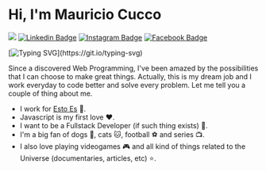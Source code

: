 # Hi, I'm Mauricio Cucco

![](https://cdn.hackernoon.com/images/ckxz-5-f-75-v-00-z-00-as-638-qw-6-ofc.jpg)
[![Linkedin Badge](https://img.shields/badge/-LinkedIn-0e76a8?style=flat-square&logo=Linkedin&locoColor=white)](https://www.linkedin.com/in/mauriciocucco/)
[![Instagram Badge](https://img.shields/badge/-Instagram-e4405f?style=flat-square&logo=Instagram&locoColor=white)](https://www.instagram.com/mauriciocucco/)
[![Facebook Badge](https://badge.facebook.com/badge/facebook-badge.svg)](https://www.facebook.com/mauriciocucco/)

[![Typing SVG](https://readme-typing-svg.herokuapp.com?size=24&color=C846F7&lines=I'm+a+Web+Programmer.)](https://git.io/typing-svg)

Since a discovered Web Programming, I've been amazed by the possibilities that I can choose to make great things. Actually, this is my dream job and I work everyday to code better and solve every problem. Let me tell you a couple of thing about me.

- I work for [Esto Es](https://www.estoes.me/) :rocket:.
- Javascript is my first love :heart:.
- I want to be a Fullstack Developer (if such thing exists) :muscle:.
- I'm a big fan of dogs :dog:, cats :cat:, football :soccer: and series :tv:.
- I also love playing videogames :video_game: and all kind of things related to the Universe (documentaries, articles, etc) :star:.
